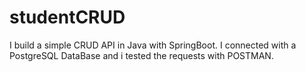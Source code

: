 # studentCRUD
I build a simple CRUD API in Java with SpringBoot.
I connected with a PostgreSQL DataBase and i tested the requests with POSTMAN.
